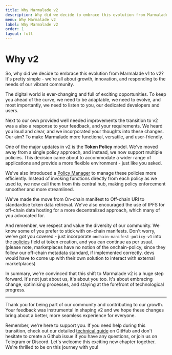 ```yaml
---
title: Why Marmalade v2
description: Why did we decide to embrace this evolution from Marmalade v1 to v2
menu: Why Marmalade v2
label: Why Marmalade v2
order: 1
layout: full
---
```


# Why v2

So, why did we decide to embrace this evolution from Marmalade v1 to v2? It's
pretty simple - we're all about growth, innovation, and responding to the needs
of our vibrant community.

The digital world is ever-changing and full of exciting opportunities. To keep
you ahead of the curve, we need to be adaptable, we need to evolve, and most
importantly, we need to listen to you, our dedicated developers and users.

Next to our own provided well needed improvements the transition to v2 was a
also a response to your feedback, and your requirements. We heard you loud and
clear, and we incorporated your thoughts into these changes. Our aim? To make
Marmalade more functional, versatile, and user-friendly.

One of the major updates in v2 is the **Token Policy** model. We've moved away
from a single policy approach, and instead, we now support multiple policies.
This decision came about to accommodate a wider range of applications and
provide a more flexible environment - just like you asked.

We've also introduced a [Policy Manager](/docs/marmalade/the-policy-manager) to
manage these policies more efficiently. Instead of invoking functions directly
from each policy as we used to, we now call them from this central hub, making
policy enforcement smoother and more streamlined.

We've made the move from On-chain manifest to Off-chain URI to standardise token
data retrieval. We've also encouraged the use of IPFS for off-chain data hosting
for a more decentralized approach, which many of you advocated for.

And remember, we respect and value the diversity of our community. We know some
of you prefer to stick with on-chain manifests. Don't worry, we've got you
covered - just incorporate `onchain-manifest-policy-v1` into the
[policies](https://github.com/kadena-io/marmalade/blob/v2/pact/ledger.pact#L201C20-L201C20)
field at token creation, and you can continue as per usual. (please note,
marketplaces have no notion of the onchain-policy, since they follow our
off-chain metadata standard, if implemented correctly. devs would have to come
up with their own solution to interact with external marketplaces)

In summary, we're convinced that this shift to Marmalade v2 is a huge step
forward. It's not just about us, it's about you too. It's about embracing
change, optimising processes, and staying at the forefront of technological
progress.

---

Thank you for being part of our community and contributing to our growth. Your
feedback was instrumental in shaping v2 and we hope these changes bring about a
better, more seamless experience for everyone.

Remember, we're here to support you. If you need help during this transition,
check out our detailed
[technical guide](https://github.com/kadena-io/marmalade/blob/v2/migration.md)
on GitHub and don't hesitate to create a Github issue if you have any questions,
or join us on Telegram or Discord. Let's welcome this exciting new chapter
together. We're thrilled to be on this journey with you!
